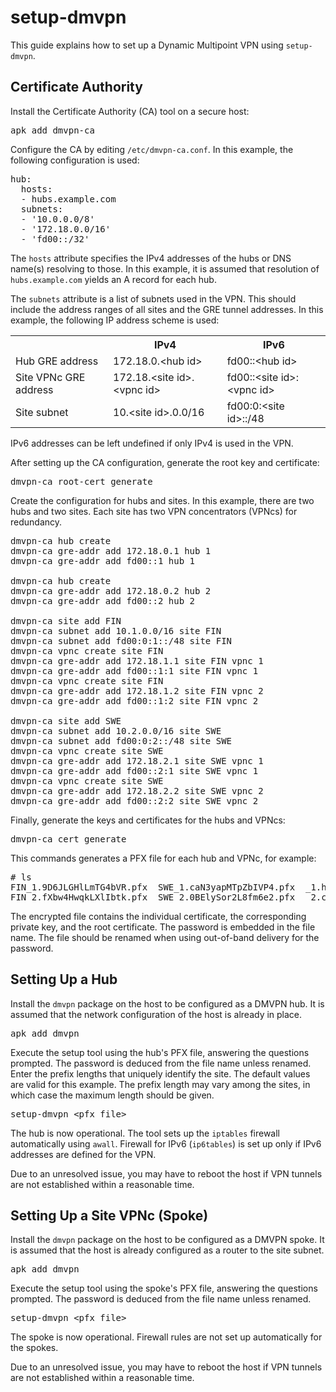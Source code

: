 # setup-dmvpn

This guide explains how to set up a Dynamic Multipoint VPN using `setup-dmvpn`.

## Certificate Authority

Install the Certificate Authority (CA) tool on a secure host:

<pre>apk add dmvpn-ca
</pre>

Configure the CA by editing `/etc/dmvpn-ca.conf`. In this example, the following
configuration is used:

<pre>hub:
  hosts:
  - hubs.example.com
  subnets:
  - '10.0.0.0/8'
  - '172.18.0.0/16'
  - 'fd00::/32'
</pre>

The `hosts` attribute specifies the IPv4 addresses of the hubs or DNS name(s)
resolving to those. In this example, it is assumed that resolution of
`hubs.example.com` yields an A record for each hub.

The `subnets` attribute is a list of subnets used in the VPN. This should
include the address ranges of all sites and the GRE tunnel addresses. In this
example, the following IP address scheme is used:

<table>
<tr><td></td><th>IPv4</td><th>IPv6</th></tr>
<tr><td>Hub GRE address</td><td>172.18.0.&lt;hub id&gt;</td><td>fd00::&lt;hub id&gt;</td></tr>
<tr><td>Site VPNc GRE address</td><td>172.18.&lt;site id&gt;.&lt;vpnc id&gt;</td><td>fd00::&lt;site id&gt;:&lt;vpnc id&gt;</td></tr>
<tr><td>Site subnet</td><td>10.&lt;site id&gt;.0.0/16</td><td>fd00:0:&lt;site id&gt;::/48</td></tr>
</table>

IPv6 addresses can be left undefined if only IPv4 is used in the VPN.

After setting up the CA configuration, generate the root key and certificate:

<pre>dmvpn-ca root-cert generate
</pre>

Create the configuration for hubs and sites. In this example, there are two
hubs and two sites. Each site has two VPN concentrators (VPNcs) for redundancy.

<pre>dmvpn-ca hub create
dmvpn-ca gre-addr add 172.18.0.1 hub 1
dmvpn-ca gre-addr add fd00::1 hub 1

dmvpn-ca hub create
dmvpn-ca gre-addr add 172.18.0.2 hub 2
dmvpn-ca gre-addr add fd00::2 hub 2

dmvpn-ca site add FIN
dmvpn-ca subnet add 10.1.0.0/16 site FIN
dmvpn-ca subnet add fd00:0:1::/48 site FIN
dmvpn-ca vpnc create site FIN
dmvpn-ca gre-addr add 172.18.1.1 site FIN vpnc 1
dmvpn-ca gre-addr add fd00::1:1 site FIN vpnc 1
dmvpn-ca vpnc create site FIN
dmvpn-ca gre-addr add 172.18.1.2 site FIN vpnc 2
dmvpn-ca gre-addr add fd00::1:2 site FIN vpnc 2

dmvpn-ca site add SWE
dmvpn-ca subnet add 10.2.0.0/16 site SWE
dmvpn-ca subnet add fd00:0:2::/48 site SWE
dmvpn-ca vpnc create site SWE
dmvpn-ca gre-addr add 172.18.2.1 site SWE vpnc 1
dmvpn-ca gre-addr add fd00::2:1 site SWE vpnc 1
dmvpn-ca vpnc create site SWE
dmvpn-ca gre-addr add 172.18.2.2 site SWE vpnc 2
dmvpn-ca gre-addr add fd00::2:2 site SWE vpnc 2
</pre>

Finally, generate the keys and certificates for the hubs and VPNcs:

<pre>dmvpn-ca cert generate
</pre>

This commands generates a PFX file for each hub and VPNc, for example:

<pre># ls
FIN_1.9D6JLGHlLmTG4bVR.pfx  SWE_1.caN3yapMTpZbIVP4.pfx  _1.hy62AqLIUJcFuT1U.pfx
FIN_2.fXbw4HwqkLXlIbtk.pfx  SWE_2.0BElySor2L8fm6e2.pfx  _2.cDLUvB8XALBkD2vP.pfx
</pre>

The encrypted file contains the individual certificate, the corresponding
private key, and the root certificate. The password is embedded in the file
name. The file should be renamed when using out-of-band delivery for the
password.

## Setting Up a Hub

Install the `dmvpn` package on the host to be configured as a DMVPN hub. It is
assumed that the network configuration of the host is already in place.

<pre>apk add dmvpn
</pre>

Execute the setup tool using the hub's PFX file, answering the questions
prompted. The password is deduced from the file name unless renamed. Enter the
prefix lengths that uniquely identify the site. The default values are valid
for this example. The prefix length may vary among the sites, in which case the
maximum length should be given.

<pre>setup-dmvpn &lt;pfx file&gt;
</pre>

The hub is now operational. The tool sets up the `iptables` firewall
automatically using `awall`. Firewall for IPv6 (`ip6tables`) is set up only if
IPv6 addresses are defined for the VPN.

Due to an unresolved issue, you may have to reboot the host if VPN tunnels are
not established within a reasonable time.

## Setting Up a Site VPNc (Spoke)

Install the `dmvpn` package on the host to be configured as a DMVPN spoke. It
is assumed that the host is already configured as a router to the site subnet.

<pre>apk add dmvpn
</pre>

Execute the setup tool using the spoke's PFX file, answering the questions
prompted. The password is deduced from the file name unless renamed.

<pre>setup-dmvpn &lt;pfx file&gt;
</pre>

The spoke is now operational. Firewall rules are not set up automatically for
the spokes.

Due to an unresolved issue, you may have to reboot the host if VPN tunnels are
not established within a reasonable time.
